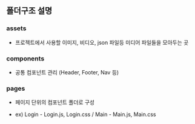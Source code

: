 ## 폴더구조 설명

### assets

- 프로젝트에서 사용할 이미지, 비디오, json 파일등 미디어 파일들을 모아두는 곳


### components

- 공통 컴포넌트 관리 (Header, Footer, Nav 등)


### pages

- 페이지 단위의 컴포넌트 폴더로 구성

- ex) Login - Login.js, Login.css / Main - Main.js, Main.css